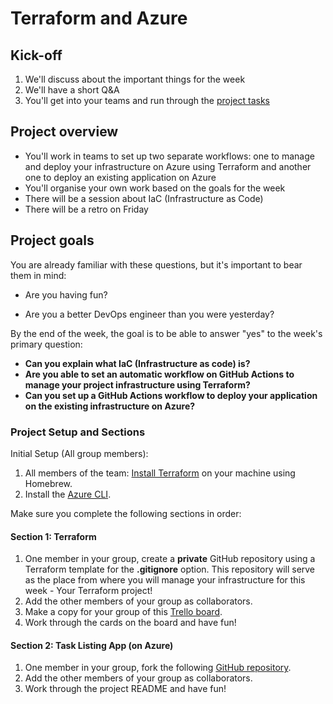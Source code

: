 # Terraform and Azure

## Kick-off

1. We'll discuss about the important things for the week
2. We'll have a short Q&A
3. You'll get into your teams and run through the [project tasks](#project-setup-and-sections)

## Project overview

- You'll work in teams to set up two separate workflows: one to manage and deploy your infrastructure on Azure using Terraform and another one to deploy an existing application on Azure
- You'll organise your own work based on the goals for the week
- There will be a session about IaC (Infrastructure as Code)
- There will be a retro on Friday

## Project goals

You are already familiar with these questions, but it's important to bear them in mind:

* Are you having fun?

* Are you a better DevOps engineer than you were yesterday?

By the end of the week, the goal is to be able to answer "yes" to the week's primary question:

* **Can you explain what IaC (Infrastructure as code) is?**
* **Are you able to set an automatic workflow on GitHub Actions to manage your project infrastructure using Terraform?**
* **Can you set up a GitHub Actions workflow to deploy your application on the existing infrastructure on Azure?**

### Project Setup and Sections

Initial Setup (All group members):
1. All members of the team: [Install Terraform](https://learn.hashicorp.com/tutorials/terraform/install-cli) on your machine using Homebrew.
2. Install the [Azure CLI](https://docs.microsoft.com/en-us/cli/azure/install-azure-cli-macos).

Make sure you complete the following sections in order:

#### Section 1: Terraform

1. One member in your group, create a **private** GitHub repository using a Terraform template for the **.gitignore** option. This repository will serve as the place from where you will manage your infrastructure for this week - Your Terraform project!
2. Add the other members of your group as collaborators.
3. Make a copy for your group of this [Trello board](https://trello.com/b/1w6Va5g0/terraform-week-4).
4. Work through the cards on the board and have fun!

#### Section 2: Task Listing App (on Azure)

1. One member in your group, fork the following [GitHub repository](https://github.com/makersacademy/task-listing-app).
2. Add the other members of your group as collaborators.
3. Work through the project README and have fun!
